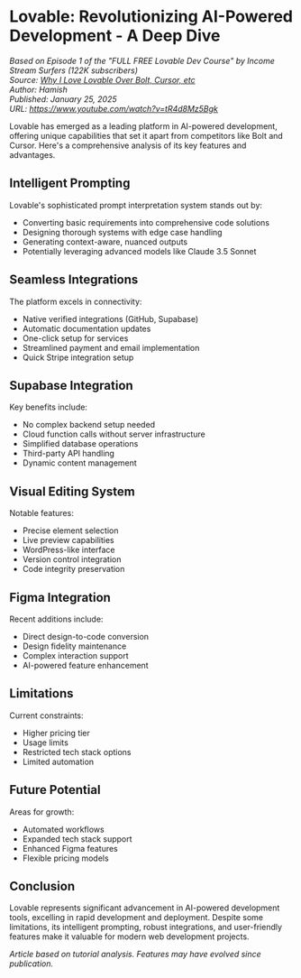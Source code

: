 # Lovable: Revolutionizing AI-Powered Development - A Deep Dive

*Based on Episode 1 of the "FULL FREE Lovable Dev Course" by Income Stream Surfers (122K subscribers)*  
*Source: [Why I Love Lovable Over Bolt, Cursor, etc](https://www.youtube.com/watch?v=tR4d8Mz5Bgk)*  
*Author: Hamish*  
*Published: January 25, 2025*  
*URL: https://www.youtube.com/watch?v=tR4d8Mz5Bgk*

Lovable has emerged as a leading platform in AI-powered development, offering unique capabilities that set it apart from competitors like Bolt and Cursor. Here's a comprehensive analysis of its key features and advantages.

## Intelligent Prompting
Lovable's sophisticated prompt interpretation system stands out by:
* Converting basic requirements into comprehensive code solutions
* Designing thorough systems with edge case handling
* Generating context-aware, nuanced outputs
* Potentially leveraging advanced models like Claude 3.5 Sonnet

## Seamless Integrations
The platform excels in connectivity:
* Native verified integrations (GitHub, Supabase)
* Automatic documentation updates
* One-click setup for services
* Streamlined payment and email implementation
* Quick Stripe integration setup

## Supabase Integration
Key benefits include:
* No complex backend setup needed
* Cloud function calls without server infrastructure
* Simplified database operations
* Third-party API handling
* Dynamic content management

## Visual Editing System
Notable features:
* Precise element selection
* Live preview capabilities
* WordPress-like interface
* Version control integration
* Code integrity preservation

## Figma Integration
Recent additions include:
* Direct design-to-code conversion
* Design fidelity maintenance
* Complex interaction support
* AI-powered feature enhancement

## Limitations
Current constraints:
* Higher pricing tier
* Usage limits
* Restricted tech stack options
* Limited automation

## Future Potential
Areas for growth:
* Automated workflows
* Expanded tech stack support
* Enhanced Figma features
* Flexible pricing models

## Conclusion
Lovable represents significant advancement in AI-powered development tools, excelling in rapid development and deployment. Despite some limitations, its intelligent prompting, robust integrations, and user-friendly features make it valuable for modern web development projects.

*Article based on tutorial analysis. Features may have evolved since publication.*